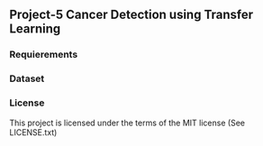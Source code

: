 ## Project-5 Cancer Detection using Transfer Learning







### Requierements



### Dataset




### License
This project is licensed under the terms of the MIT license (See LICENSE.txt)
